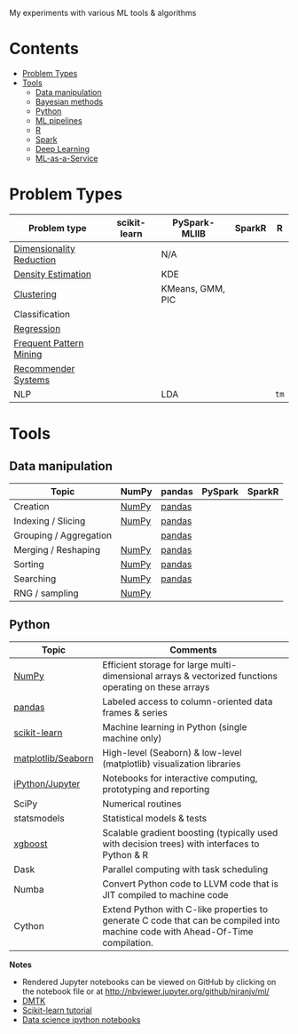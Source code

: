 My experiments with various ML tools & algorithms

# Contents

* [Problem Types](#problem-types)
* [Tools](#tools)
  * [Data manipulation](#data-manipulation)
  * [Bayesian methods](#bayesian-methods)
  * [Python](#python)
  * [ML pipelines](#ml-pipelines)
  * [R](#r)
  * [Spark](#spark)
  * [Deep Learning](#deep-learning)
  * [ML-as-a-Service](#mlaas)

# Problem Types
| Problem type | scikit-learn | PySpark-MLlIB | SparkR | R |
| ----- | ----- | ----- | ----- | ----- |
| [Dimensionality Reduction](dimensionality-reduction) | | N/A| | |
| [Density Estimation](density-estimation) | | KDE | | |
| [Clustering](clustering) | | KMeans, GMM, PIC| | |
| Classification | | | | |
| [Regression](regression) | | | | |
| [Frequent Pattern Mining](association-rules) | | | | |
| [Recommender Systems](recommender-systems) | | | | |
| NLP | | LDA | | `tm` |


# Tools

## Data manipulation
| Topic | NumPy | pandas | PySpark | SparkR |
| ----- | ----- | ----- | ----- | ----- |
| Creation | [NumPy](numpy/numpy-array-creation.ipynb)  | [pandas](pandas-series-dataframe-creation.ipynb) |  |  |
| Indexing / Slicing | [NumPy](numpy-indexing-slicing.ipynb) | [pandas](pandas-indexing.ipynb) |  |  |
| Grouping / Aggregation | | [pandas](pandas-grouping-aggregation.ipynb) |  |  |
| Merging / Reshaping | [NumPy](numpy-reshaping.ipynb) | [pandas](pandas-merging-reshaping.ipynb) |  |  |
| Sorting | [NumPy](numpy-sorting.ipynb) | [pandas](pandas-sorting.ipynb) |  |  |
| Searching | [NumPy](numpy-search.ipynb) | [pandas]() |  |  |
| RNG / sampling | [NumPy](numpy-random.ipynb) |  |  |  |

## Python
| Topic | Comments |
| ----- | ----- |
| [NumPy](numpy/) | Efficient storage for large multi-dimensional arrays & vectorized functions operating on these arrays |
| [pandas](pandas/) | Labeled access to column-oriented data frames & series |
| [scikit-learn](scikit-learn/) | Machine learning in Python (single machine only) |
| [matplotlib/Seaborn](#matplotlib-seaborn-notes.ipynb) | High-level (Seaborn) & low-level (matplotlib) visualization libraries |
| [iPython/Jupyter](jupyter-notes.ipynb) | Notebooks for interactive computing, prototyping and reporting |
| SciPy | Numerical routines |
| statsmodels | Statistical models & tests |
| [xgboost](xgboost/) | Scalable gradient boosting (typically used with decision trees) with interfaces to Python & R |
| Dask | Parallel computing with task scheduling |
| Numba | Convert Python code to LLVM code that is JIT compiled to machine code |
| Cython | Extend Python with C-like properties to generate C code that can be compiled into machine code with Ahead-Of-Time compilation. |


**Notes**
* Rendered Jupyter notebooks can be viewed on GitHub by clicking on the notebook file or at http://nbviewer.jupyter.org/github/niranjv/ml/
* [DMTK](https://www.dmtk.io/)
* [Scikit-learn tutorial](http://nbviewer.jupyter.org/github/jakevdp/sklearn_tutorial/blob/master/notebooks/Index.ipynb)
* [Data science ipython notebooks](https://github.com/donnemartin/data-science-ipython-notebooks)


